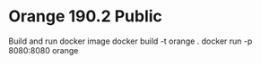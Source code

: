 # Orange 190.2 Public
Build and run docker image
docker build -t orange .
docker run -p 8080:8080 orange
